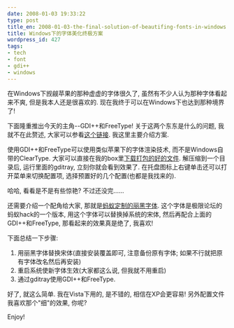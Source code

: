 ```yaml
---
date: 2008-01-03 19:33:22
type: post
title_en: 2008-01-03-the-final-solution-of-beautifing-fonts-in-windows
title: Windows下的字体美化终极方案
wordpress_id: 427
tags:
- tech
- font
- gdi++
- windows
---
```


在Windows下觊觎苹果的那种虚虚的字体很久了, 虽然有不少人认为那种字体看起来不爽, 但是我本人还是很喜欢的. 现在我终于可以在Windows下也达到那种境界了!

下面隆重推出今天的主角--GDI++和FreeType! 关于这两个东东是什么的问题, 我就不在此赘述, 大家可以参看[这个链接](http://bbs.themex.net/showthread.php?t=16821991). 我这里主要介绍方案.

使用GDI++和FreeType可以使用类似苹果下的字体渲染技术, 而不是Windows自带的ClearType. 大家可以直接在我的box里[下载打包的好的文件](http://www.box.net/shared/f6mqz090ks). 解压缩到一个目录后, 运行里面的gditray, 立刻你就会看到效果了. 在托盘图标上右键单击还可以打开菜单来切换配置项, 选择预置好的几个配置(也都是我找来的).

哈哈, 看看是不是有些惊艳? 不过还没完......

还需要介绍一个配角给大家, 那就是[蚂蚁定制的丽黑字体](http://www.box.net/shared/5cvnw2tus8). 这个字体是极限论坛的蚂蚁hack的一个版本, 用这个字体可以替换掉系统的宋体, 然后再配合上面的GDI++和FreeType, 那看起来的效果真是绝了, 我喜欢!

下面总结一下步骤:
	
1. 用丽黑字体替换宋体(直接安装覆盖即可, 注意备份原有字体; 如果不行就把原有字体改名然后再安装)
2. 重启系统使新字体生效(大家都这么说, 但我就不用重启)
3. 通过gditray使用GDI++和FreeType.

好了, 就这么简单. 我在Vista下用的, 是不错的, 相信在XP会更容易! 另外配置文件我喜欢那个"细"的效果, 你呢?

Enjoy!
